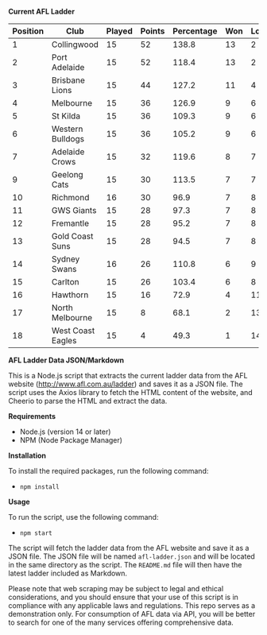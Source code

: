 **Current AFL Ladder**

| Position | Club | Played | Points | Percentage | Won | Lost | Drawn | PF | PA |
| -------- | ---- | ------ | ------ | ---------- | --- | ---- | ----- | -- | -- |
| 1 | Collingwood | 15 | 52 | 138.8 | 13 | 2 | 0 | 1396 | 1006 |
| 2 | Port Adelaide | 15 | 52 | 118.4 | 13 | 2 | 0 | 1434 | 1211 |
| 3 | Brisbane Lions | 15 | 44 | 127.2 | 11 | 4 | 0 | 1469 | 1155 |
| 4 | Melbourne | 15 | 36 | 126.9 | 9 | 6 | 0 | 1345 | 1060 |
| 5 | St Kilda | 15 | 36 | 109.3 | 9 | 6 | 0 | 1180 | 1080 |
| 6 | Western Bulldogs | 15 | 36 | 105.2 | 9 | 6 | 0 | 1224 | 1163 |
| 7 | Adelaide Crows | 15 | 32 | 119.6 | 8 | 7 | 0 | 1456 | 1217 |
| 9 | Geelong Cats | 15 | 30 | 113.5 | 7 | 7 | 1 | 1392 | 1226 |
| 10 | Richmond | 16 | 30 | 96.9 | 7 | 8 | 1 | 1272 | 1313 |
| 11 | GWS Giants | 15 | 28 | 97.3 | 7 | 8 | 0 | 1244 | 1279 |
| 12 | Fremantle | 15 | 28 | 95.2 | 7 | 8 | 0 | 1217 | 1278 |
| 13 | Gold Coast Suns | 15 | 28 | 94.5 | 7 | 8 | 0 | 1195 | 1265 |
| 14 | Sydney Swans | 16 | 26 | 110.8 | 6 | 9 | 1 | 1426 | 1287 |
| 15 | Carlton | 15 | 26 | 103.4 | 6 | 8 | 1 | 1172 | 1133 |
| 16 | Hawthorn | 15 | 16 | 72.9 | 4 | 11 | 0 | 1050 | 1441 |
| 17 | North Melbourne | 15 | 8 | 68.1 | 2 | 13 | 0 | 1074 | 1577 |
| 18 | West Coast Eagles | 15 | 4 | 49.3 | 1 | 14 | 0 | 907 | 1838 |

**AFL Ladder Data JSON/Markdown**

This is a Node.js script that extracts the current ladder data from the AFL website (http://www.afl.com.au/ladder) and saves it as a JSON file. The script uses the Axios library to fetch the HTML content of the website, and Cheerio to parse the HTML and extract the data.

**Requirements**

- Node.js (version 14 or later)
- NPM (Node Package Manager)

**Installation**

To install the required packages, run the following command:

 - `npm install`

**Usage**

To run the script, use the following command:

 - `npm start`

The script will fetch the ladder data from the AFL website and save it as a JSON file. The JSON file will be named `afl-ladder.json` and will be located in the same directory as the script. The `README.md` file will then have the latest ladder included as Markdown.

Please note that web scraping may be subject to legal and ethical considerations, and you should ensure that your use of this script is in compliance with any applicable laws and regulations. This repo serves as a demonstration only. For consumption of AFL data via API, you will be better to search for one of the many services offering comprehensive data.
